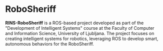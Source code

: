 # RoboSheriff
**RINS-RoboSheriff** is a ROS-based project developed as part of the "Development of Intelligent Systems" course at the Faculty of Computer and Information Science, University of Ljubljana. The project focuses on creating intelligent systems for robotics, leveraging ROS to develop smart, autonomous behaviors for the RoboSheriff.

